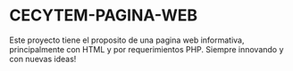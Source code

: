 # CECYTEM-PAGINA-WEB
Este proyecto tiene el proposito de una pagina web informativa, principalmente con HTML y por requerimientos PHP. 
Siempre innovando y con nuevas ideas!
